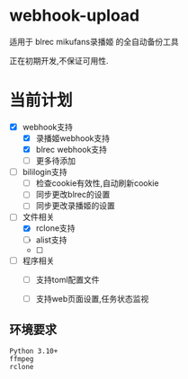 # webhook-upload

适用于 blrec mikufans录播姬 的全自动备份工具 

正在初期开发,不保证可用性.

# 当前计划
- [x] webhook支持
  - [x] 录播姬webhook支持
  - [x] blrec webhook支持
  - [ ] 更多待添加
- [ ] bililogin支持
    - [ ] 检查cookie有效性,自动刷新cookie
    - [ ] 同步更改blrec的设置
    - [ ] 同步更改录播姬的设置
- [ ] 文件相关
    - [x] rclone支持
    - [ ] alist支持
    - [ ] 
- [ ] 程序相关
    - [ ] 支持toml配置文件
    - [ ] 支持web页面设置,任务状态监视

     


## 环境要求

    Python 3.10+
    ffmpeg 
    rclone

